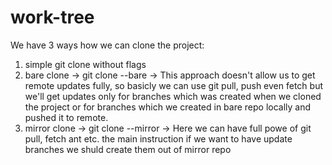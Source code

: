 # work-tree
We have 3 ways how we can clone the project:
1) simple git clone without flags
2) bare clone -> git clone --bare -> This approach doesn't allow us to get remote updates fully, so basicly we can use git pull, push even fetch but we'll get updates only for branches which was created when we cloned the project or for branches which we created in bare repo locally and pushed it to remote.
3) mirror clone -> git clone --mirror -> Here we can have full powe of git pull, fetch ant etc. the main instruction if we want to have update branches we shuld create them out of mirror repo
